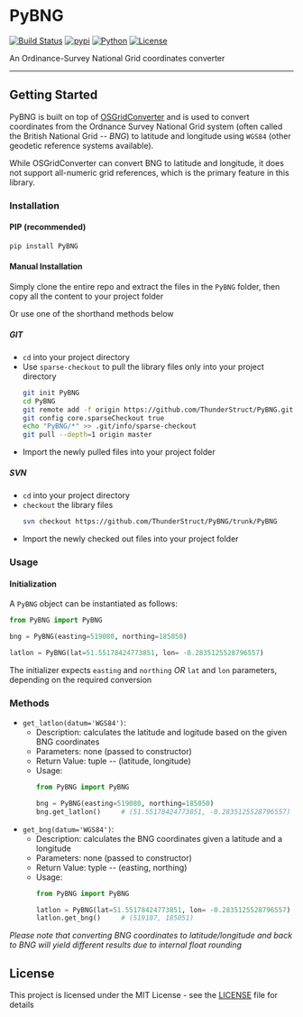 # PyBNG
[![Build Status](https://travis-ci.org/ThunderStruct/PyBNG.svg?branch=master)](https://travis-ci.org/ThunderStruct/PyBNG) [![pypi](https://img.shields.io/badge/pypi%20package-0.1.7-lightgrey.svg)](https://pypi.org/project/PyBNG/0.1.7/) [![Python](https://img.shields.io/badge/python-3.5^-blue.svg)](https://github.com/ThunderStruct/PyBNG) [![License](https://img.shields.io/cocoapods/l/AFNetworking.svg)](https://github.com/ThunderStruct/PyBNG/blob/master/LICENSE)

An Ordinance-Survey National Grid coordinates converter

------------------------

## Getting Started
PyBNG is built on top of [OSGridConverter](https://github.com/jdstmporter/OSGridConverter/) and is used to convert coordinates from the Ordnance Survey National Grid system (often called the British National Grid -- *BNG*) to latitude and longitude using `WGS84` (other geodetic reference systems available).

While OSGridConverter can convert BNG to latitude and longitude, it does not support all-numeric grid references, which is the primary feature in this library.

### Installation
#### PIP (recommended)

```sh
pip install PyBNG
```
#### Manual Installation
Simply clone the entire repo and extract the files in the `PyBNG` folder, then copy all the content to your project folder

Or use one of the shorthand methods below
##### GIT
  - `cd` into your project directory
  - Use `sparse-checkout` to pull the library files only into your project directory
    ```sh
    git init PyBNG
    cd PyBNG
    git remote add -f origin https://github.com/ThunderStruct/PyBNG.git
    git config core.sparseCheckout true
    echo "PyBNG/*" >> .git/info/sparse-checkout
    git pull --depth=1 origin master
    ```
   - Import the newly pulled files into your project folder

##### SVN
  - `cd` into your project directory
  - `checkout` the library files
    ```sh
    svn checkout https://github.com/ThunderStruct/PyBNG/trunk/PyBNG
    ```
  - Import the newly checked out files into your project folder
  

### Usage
#### Initialization
A `PyBNG` object can be instantiated as follows:

```python
from PyBNG import PyBNG

bng = PyBNG(easting=519080, northing=185050)

latlon = PyBNG(lat=51.55178424773851, lon= -0.2835125528796557)
```
The initializer expects `easting` and `northing` *OR* `lat` and `lon` parameters, depending on the required conversion


### Methods

  - `get_latlon(datum='WGS84')`:
    - Description: calculates the latitude and logitude based on the given BNG coordinates
    - Parameters: none (passed to constructor)
    - Return Value: tuple -- (latitude, longitude)
    - Usage: 
        ```python
        from PyBNG import PyBNG

        bng = PyBNG(easting=519080, northing=185050)
        bng.get_latlon()     # (51.55178424773851, -0.2835125528796557)
        ```
  - `get_bng(datum='WGS84')`:
    - Description: calculates the BNG coordinates given a latitude and a longitude
    - Parameters: none (passed to constructor)
    - Return Value: typle -- (easting, northing)
    - Usage: 
        ```python
        from PyBNG import PyBNG

        latlon = PyBNG(lat=51.55178424773851, lon= -0.2835125528796557)
        latlon.get_bng()     # (519107, 185051)
        ```
*Please note that converting BNG coordinates to latitude/longitude and back to BNG will yield different results due to internal float rounding*

## License

This project is licensed under the MIT License - see the [LICENSE](https://github.com/ThunderStruct/PyBNG/blob/master/LICENSE) file for details


